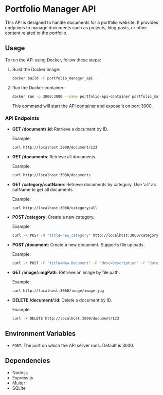 # Portfolio Manager API

This API is designed to handle documents for a portfolio website. It provides endpoints to manage documents such as projects, blog posts, or other content related to the portfolio.

## Usage

To run the API using Docker, follow these steps:

1. Build the Docker image:

    ```bash
    docker build -t portfolio_manager_api .
    ```

2. Run the Docker container:

    ```bash
    docker run -p 3000:3000 --name portfolio-api-container portfolio_manager_api
    ```

    This command will start the API container and expose it on port 3000.

### API Endpoints

- **GET /document/:id**: Retrieve a document by ID.

    Example:
    ```bash
    curl http://localhost:3000/document/123
    ```

- **GET /documents**: Retrieve all documents.

    Example:
    ```bash
    curl http://localhost:3000/documents
    ```

- **GET /category/:catName**: Retrieve documents by category. Use 'all' as catName to get all documents.

    Example:
    ```bash
    curl http://localhost:3000/category/all
    ```

- **POST /category**: Create a new category.

    Example:
    ```bash
    curl -X POST -d "title=new_category" http://localhost:3000/category
    ```

- **POST /document**: Create a new document. Supports file uploads.

    Example:
    ```bash
    curl -X POST -F "title=New Document" -F "desc=Description" -F "date=2024-04-27" -F "categories=1,2" -F "link=http://example.com" -F "files=@/path/to/image.jpg" http://localhost:3000/document
    ```


- **GET /image/:imgPath**: Retrieve an image by file path.

    Example:
    ```bash
    curl http://localhost:3000/image/image.jpg
    ```

- **DELETE /document/:id**: Delete a document by ID.

    Example:
    ```bash
    curl -X DELETE http://localhost:3000/document/123
    ```


## Environment Variables

- `PORT`: The port on which the API server runs. Default is 3000.

## Dependencies

- Node.js
- Express.js
- Multer
- SQLite

